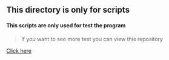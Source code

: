 ## This directory is only for scripts
#### This scripts are only used for test the program
> If you want to see more test you can view this repository

[Click here](https://github.com/Benkdel/simple_shell_tester)
